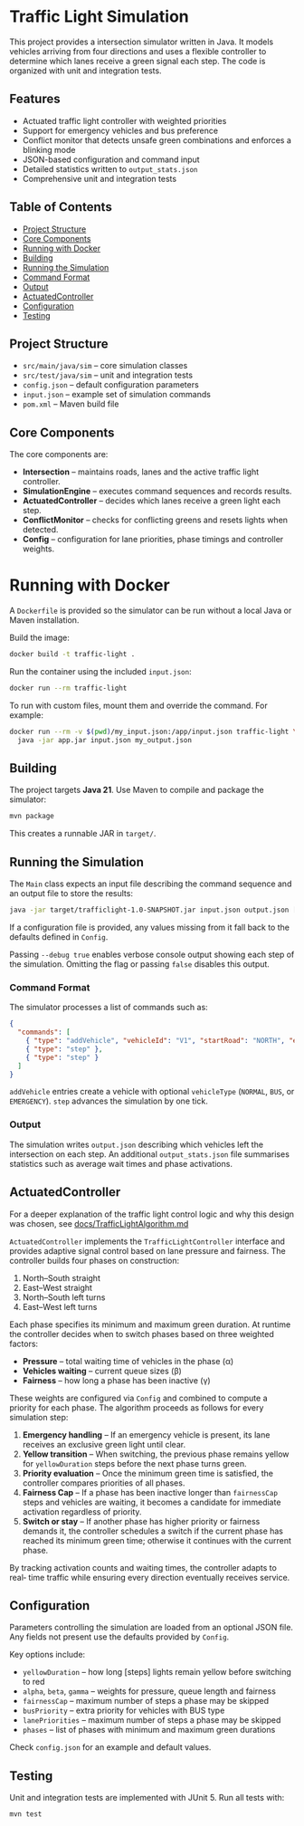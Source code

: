 # Traffic Light Simulation

This project provides a intersection simulator written in Java. It models
vehicles arriving from four directions and uses a flexible controller to
determine which lanes receive a green signal each step. The code is organized with unit and integration tests.

## Features

- Actuated traffic light controller with weighted priorities
- Support for emergency vehicles and bus preference
- Conflict monitor that detects unsafe green combinations and enforces a blinking mode
- JSON-based configuration and command input
- Detailed statistics written to `output_stats.json`
- Comprehensive unit and integration tests

## Table of Contents

- [Project Structure](#project-structure)
- [Core Components](#core-components)
- [Running with Docker](#running-with-docker)
- [Building](#building)
- [Running the Simulation](#running-the-simulation)
- [Command Format](#command-format)
- [Output](#output)
- [ActuatedController](#actuatedcontroller)
- [Configuration](#configuration)
- [Testing](#testing)

## Project Structure

- `src/main/java/sim` – core simulation classes
- `src/test/java/sim` – unit and integration tests
- `config.json` – default configuration parameters
- `input.json` – example set of simulation commands
- `pom.xml` – Maven build file

## Core Components

The core components are:

- **Intersection** – maintains roads, lanes and the active traffic light controller.
- **SimulationEngine** – executes command sequences and records results.
- **ActuatedController** – decides which lanes receive a green light each step.
- **ConflictMonitor** – checks for conflicting greens and resets lights when detected.
- **Config** – configuration for lane priorities, phase timings and controller weights.

# Running with Docker

A `Dockerfile` is provided so the simulator can be run without a local Java or Maven installation.

Build the image:

```bash
docker build -t traffic-light .
```

Run the container using the included `input.json`:

```bash
docker run --rm traffic-light
```

To run with custom files, mount them and override the command. For example:

```bash
docker run --rm -v $(pwd)/my_input.json:/app/input.json traffic-light \
  java -jar app.jar input.json my_output.json
```

## Building

The project targets **Java 21**. Use Maven to compile and package the simulator:

```bash
mvn package
```

This creates a runnable JAR in `target/`.

## Running the Simulation

The `Main` class expects an input file describing the command sequence and an
output file to store the results:

```bash
java -jar target/trafficlight-1.0-SNAPSHOT.jar input.json output.json [--config config.json] [--debug true|false]
```

If a configuration file is provided, any values missing from it fall back to the
defaults defined in `Config`.

Passing `--debug true` enables verbose console output showing each step of the
simulation. Omitting the flag or passing `false` disables this output.

### Command Format

The simulator processes a list of commands such as:

```json
{
  "commands": [
    { "type": "addVehicle", "vehicleId": "V1", "startRoad": "NORTH", "endRoad": "SOUTH" },
    { "type": "step" },
    { "type": "step" }
  ]
}
```

`addVehicle` entries create a vehicle with optional `vehicleType` (`NORMAL`,
`BUS`, or `EMERGENCY`). `step` advances the simulation by one tick.

### Output

The simulation writes `output.json` describing which vehicles left the
intersection on each step. An additional `output_stats.json` file summarises
statistics such as average wait times and phase activations.


<a id="actuatedcontroller"></a>
## ActuatedController

For a deeper explanation of the traffic light control logic and why this design was chosen, see [docs/TrafficLightAlgorithm.md](docs/TrafficLightAlgorithm.md)

`ActuatedController` implements the `TrafficLightController` interface and provides 
adaptive signal control based on lane pressure and fairness. 
The controller builds four phases on construction:

1. North–South straight
2. East–West straight
3. North–South left turns
4. East–West left turns

Each phase specifies its minimum and maximum green duration. At runtime the
controller decides when to switch phases based on three weighted factors:

- **Pressure** – total waiting time of vehicles in the phase (α)
- **Vehicles waiting** – current queue sizes (β)
- **Fairness** – how long a phase has been inactive (γ)

These weights are configured via `Config` and combined to compute a priority for
each phase. The algorithm proceeds as follows for every simulation step:

1. **Emergency handling** – If an emergency vehicle is present, its lane receives
   an exclusive green light until clear.
2. **Yellow transition** – When switching, the previous phase remains yellow for
   `yellowDuration` steps before the next phase turns green.
3. **Priority evaluation** – Once the minimum green time is satisfied, the
   controller compares priorities of all phases. 
4. **Fairness Cap** – If a phase has been inactive longer than `fairnessCap` steps and 
    vehicles are waiting, it becomes a candidate for immediate activation regardless of 
    priority.
5. **Switch or stay** – If another phase has higher priority or fairness demands
   it, the controller schedules a switch if the current phase has reached its minimum green 
   time; otherwise it continues with the current phase.

By tracking activation counts and waiting times, the controller adapts to real‑
time traffic while ensuring every direction eventually receives service.

## Configuration

Parameters controlling the simulation are loaded from an optional JSON file. Any
fields not present use the defaults provided by `Config`.

Key options include:

- `yellowDuration` – how long [steps] lights remain yellow before switching to red
- `alpha`, `beta`, `gamma` – weights for pressure, queue length and fairness
- `fairnessCap` –  maximum number of steps a phase may be skipped
- `busPriority` – extra priority for vehicles with BUS type
- `lanePriorities` –  maximum number of steps a phase may be skipped
- `phases` – list of phases with minimum and maximum green durations

Check `config.json` for an example and default values.

## Testing

Unit and integration tests are implemented with JUnit 5. Run all tests with:

```bash
mvn test
```


